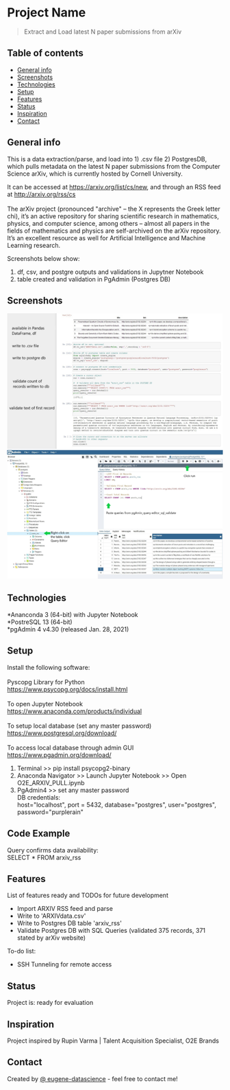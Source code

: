 # Project Name
> Extract and Load latest N paper submissions from arXiv

## Table of contents
* [General info](#general-info)
* [Screenshots](#screenshots)
* [Technologies](#technologies)
* [Setup](#setup)
* [Features](#features)
* [Status](#status)
* [Inspiration](#inspiration)
* [Contact](#contact)

## General info
This is a data extraction/parse, and load into 1) .csv file 2) PostgresDB, which pulls metadata on the latest N paper submissions from the Computer Science arXiv, which is currently hosted by Cornell University.<br />


It can be accessed at https://arxiv.org/list/cs/new, and through an RSS feed at http://arxiv.org/rss/cs<br /><br />
The arXiv project (pronounced "archive" – the X represents the Greek letter chi), it’s an active repository for sharing scientific research in mathematics, physics, and computer science, among others – almost all papers in the fields of mathematics and physics are self-archived on the arXiv repository.
It’s an excellent resource as well for Artificial Intelligence and Machine Learning research.<br />

Screenshots below show:

1) df, csv, and postgre outputs and validations in Jupytner Notebook<br />
2) table created and validation in PgAdmin (Postgres DB)<br />


## Screenshots
![JupyterNotebook](https://github.com/eugene-datascience/O2E-Demo/blob/master/jupyternotebook.JPG)<br />
![Postgres](https://github.com/eugene-datascience/O2E-Demo/blob/master/postgrestable.JPG)

## Technologies<br />
*Ananconda 3 (64-bit) with Jupyter Notebook<br />
*PostreSQL 13 (64-bit)<br />
*pgAdmin 4 v4.30 (released Jan. 28, 2021)

## Setup
Install the following software: <br /> <br />
Pyscopg Library for Python <br />
https://www.psycopg.org/docs/install.html <br /> <br />
To open Jupyter Notebook<br />
https://www.anaconda.com/products/individual<br /><br />
To setup local database (set any master password)<br />
https://www.postgresql.org/download/<br /><br />
To access local database through admin GUI<br />
https://www.pgadmin.org/download/<br />

1. Terminal >> pip install psycopg2-binary
2. Anaconda Navigator >> Launch Jupyter Notebook >> Open O2E_ARXIV_PULL.ipynb<br />
3. PgAdmin4 >> set any master password<br />
DB credentials:<br />
host="localhost", port = 5432, database="postgres", user="postgres", password="purplerain"

## Code Example
Query confirms data availability:  <br />
SELECT * FROM arxiv_rss

## Features
List of features ready and TODOs for future development
* Import ARXIV RSS feed and parse 
* Write to 'ARXIVdata.csv'
* Write to Postgres DB table 'arxiv_rss'
* Validate Postgres DB with SQL Queries (validated 375 records, 371 stated by arXiv website)

To-do list:
* SSH Tunneling for remote access

## Status
Project is: ready for evaluation

## Inspiration
Project inspired by Rupin Varma | Talent Acquisition Specialist, O2E Brands

## Contact
Created by [@
eugene-datascience](eugene.wong003@gmail.com) - feel free to contact me!
